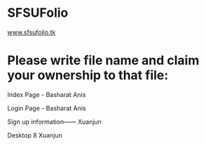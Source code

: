 # SFSUFolio
www.sfsufolio.tk


# Please write file name and claim your ownership to that file:
Index Page - Basharat Anis

Login Page - Basharat Anis 

  Sign up information—— Xuanjun
 
 Desktop 8 Xuanjun
  
